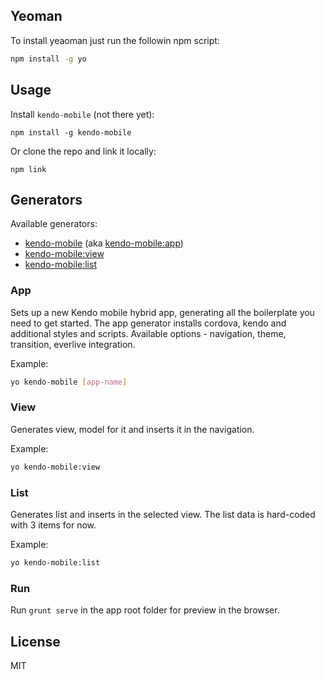 ## Yeoman

To install yeaoman just run the followin npm script:

```bash
npm install -g yo
```

## Usage

Install `kendo-mobile` (not there yet):
```
npm install -g kendo-mobile
```
Or clone the repo and link it locally:

```
npm link
```

## Generators

Available generators:

* [kendo-mobile](#app) (aka [kendo-mobile:app](#app))
* [kendo-mobile:view](#view)
* [kendo-mobile:list](#list)

### App
Sets up a new Kendo mobile hybrid app, generating all the boilerplate you need to get started. The app generator  installs cordova, kendo and additional styles and scripts.
Available options - navigation, theme, transition, everlive integration.

Example:
```bash
yo kendo-mobile [app-name]
```

### View
Generates view, model for it and inserts it in the navigation.

Example:
```bash
yo kendo-mobile:view
```

### List
Generates list and inserts in the selected view. The list data is hard-coded with 3 items for now.

Example:
```bash
yo kendo-mobile:list
```

### Run 

Run `grunt serve` in the app root folder for preview in the browser.

## License

MIT
